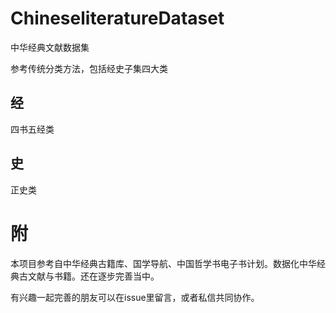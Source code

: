 # ChineseliteratureDataset
中华经典文献数据集

参考传统分类方法，包括经史子集四大类
## 经
四书五经类
## 史
正史类

# 附
本项目参考自中华经典古籍库、国学导航、中国哲学书电子书计划。数据化中华经典古文献与书籍。还在逐步完善当中。

有兴趣一起完善的朋友可以在issue里留言，或者私信共同协作。
